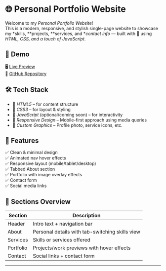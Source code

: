 # 🌐 Personal Portfolio Website
Welcome to my *Personal Portfolio Website*!  
This is a modern, responsive, and stylish single-page website to showcase my *skills, **projects, **services, and **contact info* — built with 💖 using *HTML, CSS, and a touch of JavaScript*.

## 🚀 Demo
🖥 [Live Preview](https://sreelakshmi-s59.github.io/Portfolio/)  
📂 [GitHub Repository](https://github.com/Sreelakshmi-S59/Portfolio)  

## 🛠 Tech Stack
- 🧱 *HTML5* – for content structure  
- 🎨 *CSS3* – for layout & styling  
- 🔄 *JavaScript* (optional/coming soon) – for interactivity  
- 📱 *Responsive Design* – Mobile-first approach using media queries  
- 📸 *Custom Graphics* – Profile photo, service icons, etc.

## 📂 Features
✅ Clean & minimal design  
✅ Animated nav hover effects  
✅ Responsive layout (mobile/tablet/desktop)  
✅ Tabbed About section  
✅ Portfolio with image overlay effects  
✅ Contact form  
✅ Social media links  


## 📸 Sections Overview
| Section   | Description                                     |
|-----------|-------------------------------------------------|
| Header    | Intro text + navigation bar                     |
| About     | Personal details with tab-switching skills view |
| Services  | Skills or services offered                      |
| Portfolio | Projects/work previews with hover effects       |
| Contact   | Social links + contact form                     |

---

